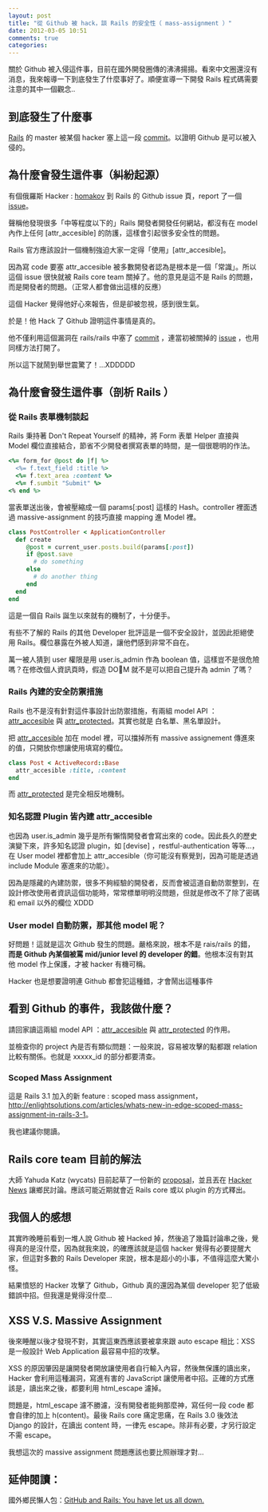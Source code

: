 ```yaml
---
layout: post
title: "從 Github 被 hack，談 Rails 的安全性（ mass-assignment ）"
date: 2012-03-05 10:51
comments: true
categories: 
---
```


關於 Github 被入侵這件事，目前在國外開發圈傳的沸沸揚揚。看來中文圈還沒有消息，我來報導一下到底發生了什麼事好了。順便宣導一下開發 Rails 程式碼需要注意的其中一個觀念..

## 到底發生了什麼事

[Rails](https://github.com/rails/rails) 的 master 被某個 hacker 塞上這一段 [commit](https://github.com/rails/rails/commit/b83965785db1eec019edf1fc272b1aa393e6dc57)。以證明 Github 是可以被入侵的。

## 為什麼會發生這件事（糾紛起源）

有個俄羅斯 Hacker : [homakov](homakov) 到 Rails 的 Github issue 頁，report 了一個 [issue](https://github.com/rails/rails/issues/5228)。

聲稱他發現很多「中等程度以下的」Rails 開發者開發任何網站，都沒有在 model 內作上任何  [attr_accesible] 的防護，這樣會引起很多安全性的問題。

Rails 官方應該設計一個機制強迫大家一定得「使用」[attr_accesible]。

因為寫 code 要塞 attr_accesible 被多數開發者認為是根本是一個「常識」。所以這個 issue 很快就被 Rails core team 關掉了。他的意見是這不是 Rails 的問題，而是開發者的問題。（正常人都會做出這樣的反應）

這個 Hacker 覺得他好心來報告，但是卻被忽視，感到很生氣。

於是！他 Hack 了 Github 證明這件事情是真的。

他不僅利用這個漏洞在 rails/rails 中塞了 [commit](https://github.com/rails/rails/commit/b83965785db1eec019edf1fc272b1aa393e6dc57) ，連當初被關掉的 [issue](https://github.com/rails/rails/issues/5228) ，也用同樣方法打開了。

所以這下就鬧到舉世震驚了！…XDDDDD

## 為什麼會發生這件事（剖析 Rails ）

### 從 Rails 表單機制談起

Rails 秉持著 Don't Repeat Yourself 的精神，將 Form 表單 Helper 直接與 Model 欄位直接結合，節省不少開發者撰寫表單的時間，是一個很聰明的作法。

``` ruby
<%= form_for @post do |f| %>
  <%= f.text_field :title %>
  <%= f.text_area :content %>
  <%= f.sumbit "Submit" %>
<% end %>
```
當表單送出後，會被壓縮成一個 params[:post] 這樣的 Hash。controller 裡面透過 massive-assignment 的技巧直接 mapping 進 Model 裡。

``` ruby
class PostController < ApplicationController
  def create
     @post = current_user.posts.build(params[:post])
     if @post.save
       # do something
     else
       # do another thing
     end
  end
end
```
這是一個自 Rails 誕生以來就有的機制了，十分便手。

有些不了解的 Rails 的其他 Developer 批評這是一個不安全設計，並因此拒絕使用 Rails。欄位暴露在外被人知道，讓他們感到非常不自在。

萬一被人猜到 user 權限是用 user.is_admin 作為 boolean 值，這樣豈不是很危險嗎？在修改個人資訊頁時，假造 DOM 就不是可以把自己提升為 admin 了嗎？

### Rails 內建的安全防禦措施

Rails 也不是沒有針對這件事設計出防禦措施，有兩組 model API ：[attr_accesible](http://api.rubyonrails.org/classes/ActiveModel/MassAssignmentSecurity/ClassMethods.html#method-i-attr_accessible) 與 [attr_protected](http://api.rubyonrails.org/classes/ActiveModel/MassAssignmentSecurity/ClassMethods.html#method-i-attr_protected)。其實也就是 白名單、黑名單設計。

把 [attr_accesible](http://api.rubyonrails.org/classes/ActiveModel/MassAssignmentSecurity/ClassMethods.html#method-i-attr_accessible) 加在 model 裡，可以擋掉所有 massive assignement 傳進來的值，只開放你想讓使用填寫的欄位。

``` ruby
class Post < ActiveRecord::Base
  attr_accesible :title, :content
end
```
而 [attr_protected](http://api.rubyonrails.org/classes/ActiveModel/MassAssignmentSecurity/ClassMethods.html#method-i-attr_protected) 是完全相反地機制。

### 知名認證 Plugin 皆內建 attr_accesible

也因為 user.is_admin 幾乎是所有懶惰開發者會寫出來的 code。因此長久的歷史演變下來，許多知名認證 plugin，如 [devise] ，restful-authentication 等等…，在 User model 裡都會加上 attr_accesible（你可能沒有察覺到，因為可能是透過 include Module 塞進來的功能）。

因為是隱藏的內建防禦，很多不夠經驗的開發者，反而會被這道自動防禦整到，在設計修改使用者資訊這個功能時，常常標單明明沒問題，但就是修改不了除了密碼和 email 以外的欄位 XDDD

### User model 自動防禦，那其他 model 呢？

好問題！這就是這次 Github 發生的問題。嚴格來說，根本不是 rais/rails 的錯，**而是 Github 內某個被罵 mid/junior level 的 developer 的錯**。他根本沒有對其他 model 作上保護，才被 hacker 有機可稱。

Hacker 也是想要證明連 Github 都會犯這種錯，才會鬧出這種事件

## 看到 Github 的事件，我該做什麼？

請回家讀這兩組 model API ：[attr_accesible](http://api.rubyonrails.org/classes/ActiveModel/MassAssignmentSecurity/ClassMethods.html#method-i-attr_accessible) 與 [attr_protected](http://api.rubyonrails.org/classes/ActiveModel/MassAssignmentSecurity/ClassMethods.html#method-i-attr_protected) 的作用。

並檢查你的 project 內是否有類似問題：一般來說，容易被攻擊的點都跟 relation 比較有關係。也就是 xxxxx_id 的部分都要清查。

### Scoped Mass Assignment 

這是 Rails 3.1 加入的新 feature : scoped mass assignment，
<http://enlightsolutions.com/articles/whats-new-in-edge-scoped-mass-assignment-in-rails-3-1>。

我也建議你閱讀。

## Rails core team 目前的解法

大師 Yahuda Katz (wycats) 目前起草了一份新的 [proposal](https://gist.github.com/1974187)，並且丟在 [Hacker News](http://news.ycombinator.com/item?id=3664334) 讓鄉民討論。應該可能近期就會近 Rails core 或以 plugin 的方式釋出。

## 我個人的感想

其實昨晚睡前看到一堆人說 Github 被 Hacked 掉，然後追了幾篇討論串之後，覺得真的是沒什麼，因為就我來說，的確應該就是這個 hacker 覺得有必要提醒大家，但這對多數的 Rails Developer 來說，根本是超小的小事，不值得這麼大驚小怪。

結果憤怒的 Hacker 攻擊了 Github，Github 真的還因為某個 developer 犯了低級錯誤中招。但我還是覺得沒什麼…

## XSS V.S. Massive Assignment

後來睡醒以後才發現不對，其實這東西應該要被拿來跟 auto escape 相比：XSS 是一般設計 Web Application 最容易中招的攻擊。

XSS 的原因肇因是讓開發者開放讓使用者自行輸入內容，然後無保護的讀出來，Hacker 會利用這種漏洞，寫進有害的 JavaScript 讓使用者中招。正確的方式應該是，讀出來之後，都要利用 html_escape 濾掉。

問題是，html_escape 濾不勝濾，沒有開發者能夠那麼神，寫任何一段 code 都會自律的加上 h(content)。最後 Rails core 痛定思痛，在 Rails 3.0 後效法 Django 的設計，在讀出 content 時，一律先 escape。除非有必要，才另行設定不需 escape。

我想這次的 massive assignment 問題應該也要比照辦理才對…

## 延伸閱讀：

國外鄉民懶人包：[GitHub and Rails: You have let us all down.](http://chrisacky.posterous.com/github-you-have-let-us-all-down)

